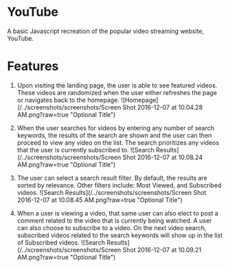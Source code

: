# YouTube
A basic Javascript recreation of the popular video streaming website, YouTube.

# Features
1. Upon visiting the landing page, the user is able to see featured videos. These videos are randomized when the user either refreshes the page or navigates back to the homepage.
![Homepage](/../screenshots/screenshots/Screen Shot 2016-12-07 at 10.04.28 AM.png?raw=true "Optional Title")

2. When the user searches for videos by entering any number of search keywords, the results of the search are shown and the user can then proceed to view any video on the list. The search prioritizes any videos that the user is currently subscribed to.
![Search Results](/../screenshots/screenshots/Screen Shot 2016-12-07 at 10.08.24 AM.png?raw=true "Optional Title")

3. The user can select a search result filter. By default, the results are sorted by relevance. Other filters include: Most Viewed, and Subscribed videos.
![Search Results](/../screenshots/screenshots/Screen Shot 2016-12-07 at 10.08.45 AM.png?raw=true "Optional Title")

4. When a user is viewing a video, that same user can also elect to post a comment related to the video that is currently being watched. A user can also choose to subscribe to a video. On the next video search, subscribed videos related to the search keywords will show up in the list of Subscribed videos.
![Search Results](/../screenshots/screenshots/Screen Shot 2016-12-07 at 10.09.21 AM.png?raw=true "Optional Title")
